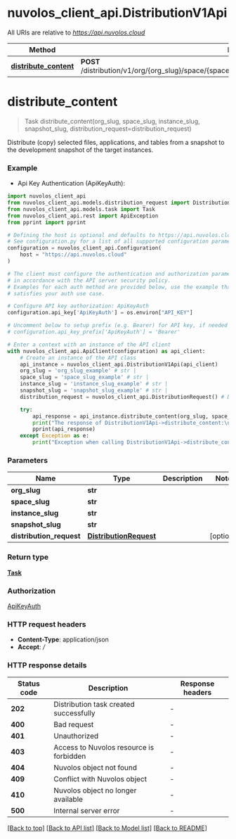# nuvolos_client_api.DistributionV1Api

All URIs are relative to *https://api.nuvolos.cloud*

Method | HTTP request | Description
------------- | ------------- | -------------
[**distribute_content**](DistributionV1Api.md#distribute_content) | **POST** /distribution/v1/org/{org_slug}/space/{space_slug}/instance/{instance_slug}/snapshot/{snapshot_slug} | 


# **distribute_content**
> Task distribute_content(org_slug, space_slug, instance_slug, snapshot_slug, distribution_request=distribution_request)

Distribute (copy) selected files, applications, and tables from a snapshot to the development snapshot of the target instances.

### Example

* Api Key Authentication (ApiKeyAuth):

```python
import nuvolos_client_api
from nuvolos_client_api.models.distribution_request import DistributionRequest
from nuvolos_client_api.models.task import Task
from nuvolos_client_api.rest import ApiException
from pprint import pprint

# Defining the host is optional and defaults to https://api.nuvolos.cloud
# See configuration.py for a list of all supported configuration parameters.
configuration = nuvolos_client_api.Configuration(
    host = "https://api.nuvolos.cloud"
)

# The client must configure the authentication and authorization parameters
# in accordance with the API server security policy.
# Examples for each auth method are provided below, use the example that
# satisfies your auth use case.

# Configure API key authorization: ApiKeyAuth
configuration.api_key['ApiKeyAuth'] = os.environ["API_KEY"]

# Uncomment below to setup prefix (e.g. Bearer) for API key, if needed
# configuration.api_key_prefix['ApiKeyAuth'] = 'Bearer'

# Enter a context with an instance of the API client
with nuvolos_client_api.ApiClient(configuration) as api_client:
    # Create an instance of the API class
    api_instance = nuvolos_client_api.DistributionV1Api(api_client)
    org_slug = 'org_slug_example' # str | 
    space_slug = 'space_slug_example' # str | 
    instance_slug = 'instance_slug_example' # str | 
    snapshot_slug = 'snapshot_slug_example' # str | 
    distribution_request = nuvolos_client_api.DistributionRequest() # DistributionRequest |  (optional)

    try:
        api_response = api_instance.distribute_content(org_slug, space_slug, instance_slug, snapshot_slug, distribution_request=distribution_request)
        print("The response of DistributionV1Api->distribute_content:\n")
        pprint(api_response)
    except Exception as e:
        print("Exception when calling DistributionV1Api->distribute_content: %s\n" % e)
```



### Parameters


Name | Type | Description  | Notes
------------- | ------------- | ------------- | -------------
 **org_slug** | **str**|  | 
 **space_slug** | **str**|  | 
 **instance_slug** | **str**|  | 
 **snapshot_slug** | **str**|  | 
 **distribution_request** | [**DistributionRequest**](DistributionRequest.md)|  | [optional] 

### Return type

[**Task**](Task.md)

### Authorization

[ApiKeyAuth](../README.md#ApiKeyAuth)

### HTTP request headers

 - **Content-Type**: application/json
 - **Accept**: */*

### HTTP response details

| Status code | Description | Response headers |
|-------------|-------------|------------------|
**202** | Distribution task created successfully |  -  |
**400** | Bad request |  -  |
**401** | Unauthorized |  -  |
**403** | Access to Nuvolos resource is forbidden |  -  |
**404** | Nuvolos object not found |  -  |
**409** | Conflict with Nuvolos object |  -  |
**410** | Nuvolos object no longer available |  -  |
**500** | Internal server error |  -  |

[[Back to top]](#) [[Back to API list]](../README.md#documentation-for-api-endpoints) [[Back to Model list]](../README.md#documentation-for-models) [[Back to README]](../README.md)

